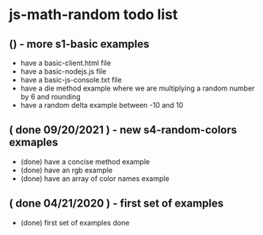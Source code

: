 # js-math-random todo list

## () - more s1-basic examples
* have a basic-client.html file 
* have a basic-nodejs.js file 
* have a basic-js-console.txt file
* have a die method example where we are multiplying a random number by 6 and rounding
* have a random delta example between -10 and 10

## ( done 09/20/2021 ) - new s4-random-colors exmaples
* (done) have a concise method example
* (done) have an rgb example
* (done) have an array of color names example

## ( done 04/21/2020 ) - first set of examples
* (done) first set of examples done